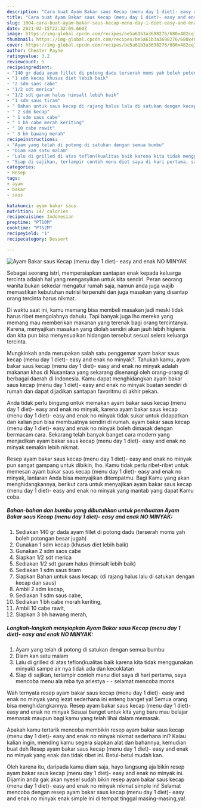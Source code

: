 ```yaml
---
description: "Cara buat Ayam Bakar saus Kecap (menu day 1 diet)- easy and enak NO MINYAK Sederhana dan Mudah Dibuat"
title: "Cara buat Ayam Bakar saus Kecap (menu day 1 diet)- easy and enak NO MINYAK Sederhana dan Mudah Dibuat"
slug: 1004-cara-buat-ayam-bakar-saus-kecap-menu-day-1-diet-easy-and-enak-no-minyak-sederhana-dan-mudah-dibuat
date: 2021-02-15T22:32:09.660Z
image: https://img-global.cpcdn.com/recipes/be5a61b3a3698276/680x482cq70/ayam-bakar-saus-kecap-menu-day-1-diet-easy-and-enak-no-minyak-foto-resep-utama.jpg
thumbnail: https://img-global.cpcdn.com/recipes/be5a61b3a3698276/680x482cq70/ayam-bakar-saus-kecap-menu-day-1-diet-easy-and-enak-no-minyak-foto-resep-utama.jpg
cover: https://img-global.cpcdn.com/recipes/be5a61b3a3698276/680x482cq70/ayam-bakar-saus-kecap-menu-day-1-diet-easy-and-enak-no-minyak-foto-resep-utama.jpg
author: Chester Payne
ratingvalue: 3.2
reviewcount: 5
recipeingredient:
- "140 gr dada ayam fillet di potong dadu terserah moms yah boleh potongan besar jugah"
- "1 sdm kecap khusus diet lebih baik"
- "2 sdm saos cabe"
- "1/2 sdt merica"
- "1/2 sdt garam halus himsalt lebih baik"
- "1 sdm saus tiram"
- " Bahan untuk saus kecap di rajang halus lalu di satukan dengan kecap dan saus"
- " 2 sdm kecap"
- " 1 sdm saus cabe"
- " 1 bh cabe merah keriting"
- " 10 cabe rawit"
- " 3 bh bawang merah"
recipeinstructions:
- "Ayam yang telah di potong di satukan dengan semua bumbu"
- "Diam kan satu malam"
- "Lalu di grilled di atas teflon(kualitas baik karena kita tidak menggunakan minyak) sampe air nya tidak ada dan kecoklatan"
- "Siap di sajikan, terlampir contoh menu diet saya di hari pertama, saya mencoba menu ala mba tya ariestya   selamat mencoba moms"
categories:
- Resep
tags:
- ayam
- bakar
- saus

katakunci: ayam bakar saus 
nutrition: 147 calories
recipecuisine: Indonesian
preptime: "PT10M"
cooktime: "PT52M"
recipeyield: "1"
recipecategory: Dessert

---
```



![Ayam Bakar saus Kecap (menu day 1 diet)- easy and enak NO MINYAK](https://img-global.cpcdn.com/recipes/be5a61b3a3698276/680x482cq70/ayam-bakar-saus-kecap-menu-day-1-diet-easy-and-enak-no-minyak-foto-resep-utama.jpg)

Sebagai seorang istri, mempersiapkan santapan enak kepada keluarga tercinta adalah hal yang mengasyikan untuk kita sendiri. Peran seorang  wanita bukan sekedar mengatur rumah saja, namun anda juga wajib memastikan kebutuhan nutrisi terpenuhi dan juga masakan yang disantap orang tercinta harus nikmat.

Di waktu  saat ini, kamu memang bisa membeli masakan jadi meski tidak harus ribet mengolahnya dahulu. Tapi banyak juga lho mereka yang memang mau memberikan makanan yang terenak bagi orang tercintanya. Karena, menyajikan masakan yang diolah sendiri akan jauh lebih higienis dan kita pun bisa menyesuaikan hidangan tersebut sesuai selera keluarga tercinta. 



Mungkinkah anda merupakan salah satu penggemar ayam bakar saus kecap (menu day 1 diet)- easy and enak no minyak?. Tahukah kamu, ayam bakar saus kecap (menu day 1 diet)- easy and enak no minyak adalah makanan khas di Nusantara yang sekarang disenangi oleh orang-orang di berbagai daerah di Indonesia. Kamu dapat menghidangkan ayam bakar saus kecap (menu day 1 diet)- easy and enak no minyak buatan sendiri di rumah dan dapat dijadikan santapan favoritmu di akhir pekan.

Anda tidak perlu bingung untuk memakan ayam bakar saus kecap (menu day 1 diet)- easy and enak no minyak, karena ayam bakar saus kecap (menu day 1 diet)- easy and enak no minyak tidak sukar untuk didapatkan dan kalian pun bisa membuatnya sendiri di rumah. ayam bakar saus kecap (menu day 1 diet)- easy and enak no minyak boleh dimasak dengan bermacam cara. Sekarang telah banyak banget cara modern yang menjadikan ayam bakar saus kecap (menu day 1 diet)- easy and enak no minyak semakin lebih nikmat.

Resep ayam bakar saus kecap (menu day 1 diet)- easy and enak no minyak pun sangat gampang untuk dibikin, lho. Kamu tidak perlu ribet-ribet untuk memesan ayam bakar saus kecap (menu day 1 diet)- easy and enak no minyak, lantaran Anda bisa menyajikan ditempatmu. Bagi Kamu yang akan menghidangkannya, berikut cara untuk menyajikan ayam bakar saus kecap (menu day 1 diet)- easy and enak no minyak yang mantab yang dapat Kamu coba.

<!--inarticleads1-->

##### Bahan-bahan dan bumbu yang dibutuhkan untuk pembuatan Ayam Bakar saus Kecap (menu day 1 diet)- easy and enak NO MINYAK:

1. Sediakan 140 gr dada ayam fillet di potong dadu (terserah moms yah boleh potongan besar jugah)
1. Gunakan 1 sdm kecap (khusus diet lebih baik)
1. Gunakan 2 sdm saos cabe
1. Siapkan 1/2 sdt merica
1. Sediakan 1/2 sdt garam halus (himsalt lebih baik)
1. Sediakan 1 sdm saus tiram
1. Siapkan  Bahan untuk saus kecap: (di rajang halus lalu di satukan dengan kecap dan saus)
1. Ambil  2 sdm kecap,
1. Sediakan  1 sdm saus cabe,
1. Sediakan  1 bh cabe merah keriting,
1. Ambil  10 cabe rawit,
1. Siapkan  3 bh bawang merah,




<!--inarticleads2-->

##### Langkah-langkah menyiapkan Ayam Bakar saus Kecap (menu day 1 diet)- easy and enak NO MINYAK:

1. Ayam yang telah di potong di satukan dengan semua bumbu
1. Diam kan satu malam
1. Lalu di grilled di atas teflon(kualitas baik karena kita tidak menggunakan minyak) sampe air nya tidak ada dan kecoklatan
1. Siap di sajikan, terlampir contoh menu diet saya di hari pertama, saya mencoba menu ala mba tya ariestya  -  - selamat mencoba moms




Wah ternyata resep ayam bakar saus kecap (menu day 1 diet)- easy and enak no minyak yang lezat sederhana ini enteng banget ya! Semua orang bisa menghidangkannya. Resep ayam bakar saus kecap (menu day 1 diet)- easy and enak no minyak Sesuai banget untuk kita yang baru mau belajar memasak maupun bagi kamu yang telah lihai dalam memasak.

Apakah kamu tertarik mencoba membikin resep ayam bakar saus kecap (menu day 1 diet)- easy and enak no minyak nikmat sederhana ini? Kalau kalian ingin, mending kamu segera siapkan alat dan bahannya, kemudian buat deh Resep ayam bakar saus kecap (menu day 1 diet)- easy and enak no minyak yang enak dan tidak ribet ini. Betul-betul mudah kan. 

Oleh karena itu, daripada kamu diam saja, hayo langsung aja bikin resep ayam bakar saus kecap (menu day 1 diet)- easy and enak no minyak ini. Dijamin anda gak akan nyesel sudah bikin resep ayam bakar saus kecap (menu day 1 diet)- easy and enak no minyak nikmat simple ini! Selamat mencoba dengan resep ayam bakar saus kecap (menu day 1 diet)- easy and enak no minyak enak simple ini di tempat tinggal masing-masing,ya!.

